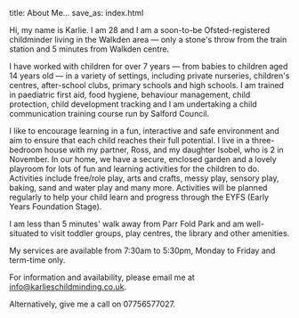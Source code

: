 title: About Me…
save_as: index.html

Hi, my name is Karlie. I am 28 and I am a soon-to-be Ofsted-registered childminder living in the Walkden area — only a stone's throw from the train station and 5 minutes from Walkden centre. 

I have worked with children for over 7 years — from babies to children aged 14 years old — in a variety of settings, including private nurseries, children's centres, after-school clubs, primary schools and high schools.  I am trained in paediatric first aid, food hygiene, behaviour management, child protection, child development tracking and I am undertaking a child communication training course run by Salford Council. 

I like to encourage learning in a fun, interactive and safe environment and aim to ensure that each child reaches their full potential. I live in a three-bedroom house with my partner, Ross, and my daughter Isobel, who is 2 in November. In our home, we have a secure, enclosed garden and a lovely playroom for lots of fun and learning activities for the children to do. Activities include free/role play, arts and crafts, messy play, sensory play, baking, sand and water play and many more. Activities will be planned regularly to help your child learn and progress through the EYFS (Early Years Foundation Stage).

I am less than 5 minutes' walk away from Parr Fold Park and am well-situated to visit toddler groups, play centres, the library and other amenities.

My services are available from 7:30am to 5:30pm, Monday to Friday and term-time only.

For information and availability, please email me at
[info@karlieschildminding.co.uk](mailto:info@karlieschildminding.co.uk).

Alternatively, give me a call on 07756577027.
